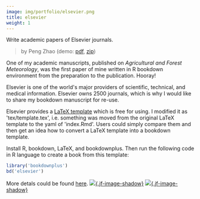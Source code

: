 ```yaml
---
image: img/portfolio/elsevier.png
title: elsevier
weight: 1
---
```


Write academic papers of Elsevier journals.

> by Peng Zhao (demo: [pdf](https://github.com/pzhaonet/bookdownplus/raw/master/inst2/elsevier/showcase/elsevier.pdf), [zip](https://github.com/pzhaonet/bookdownplus/raw/master/inst/templates/elsevier.zip))

<!--more-->


One of my academic manuscripts, published on *Agricultural and Forest Meteorology*, was the first paper of mine written in R bookdown environment from the preparation to the publication. Hooray! 

Elsevier is one of the world's major providers of scientific, technical, and medical information. Elsevier owns  2500 journals, which is why I would like to share my bookdown manuscript for re-use.

Elsevier provides a [LaTeX template](https://www.elsevier.com/authors/author-schemas/latex-instructions) which is free for using. I modified it as 'tex/template.tex', i.e. something was moved from the original LaTeX template to the yaml of 'index.Rmd'. Users could simply compare them and then get an idea how to convert a LaTeX template into a bookdown template.

Install R, bookdown, LaTeX, and bookdownplus. Then run the following code in R language to create a book from this template:

```r
library('bookdownplus')
bd('elsevier')
```

More detals could be found [here](https://github.com/pzhaonet/bookdownplus).
[![](https://github.com/pzhaonet/bookdownplus/raw/master/inst2/elsevier/showcase/cover.png){.jf-image-shadow}](https://github.com/pzhaonet/bookdownplus/raw/master/inst2/elsevier/showcase/cover.png)
[![](https://github.com/pzhaonet/bookdownplus/raw/master/inst2/elsevier/showcase/elsevier2.png){.jf-image-shadow}](https://github.com/pzhaonet/bookdownplus/raw/master/inst2/elsevier/showcase/elsevier2.png)

